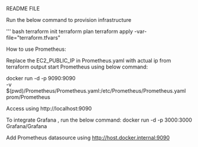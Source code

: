 README FILE

Run the below command to provision infrastructure

'''
bash
terraform init
terraform plan
terraform apply -var-file="terraform.tfvars"


How to use Prometheus:

Replace the EC2_PUBLIC_IP in Prometheus.yaml with actual ip from terraform output
start Prometheus using below command:

docker run -d -p 9090:9090 \
   -v $(pwd)/Prometheus/Prometheus.yaml:/etc/Prometheus/Prometheus.yaml \
   prom/Prometheus


Access using http://localhost:9090


To integrate Grafana , run the below command:
docker run -d -p 3000:3000 Grafana/Grafana

Add Prometheus datasource using http://host.docker.internal:9090
